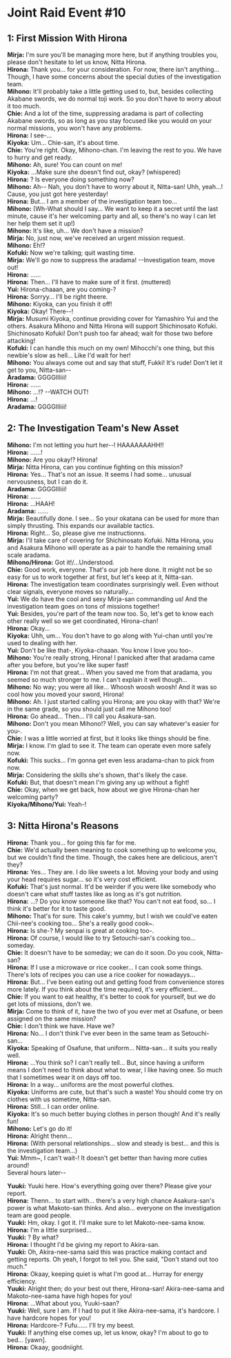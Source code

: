 
Joint Raid Event #10
====================

## 1: First Mission With Hirona
**Mirja:** I'm sure you'll be managing more here, but if anything troubles you, please don't hesitate to let us know, Nitta Hirona.  
**Hirona:** Thank you... for your consideration. For now, there isn't anything... Though, I have some concerns about the special duties of the investigation team.  
**Mihono:** It'll probably take a little getting used to, but, besides collecting Akabane swords, we do normal toji work. So you don't have to worry about it too much.  
**Chie:** And a lot of the time, suppressing aradama is part of collecting Akabane swords, so as long as you stay focused like you would on your normal missions, you won't have any problems.  
**Hirona:** I see-...  
**Kiyoka:** Um... Chie-san, it's about time.  
**Chie:** You're right. Okay, Mihono-chan. I'm leaving the rest to you. We have to hurry and get ready.  
**Mihono:** Ah, sure! You can count on me!  
**Kiyoka:** ...Make sure she doesn't find out, okay? (whispered)  
**Hirona:** ? Is everyone doing something now?  
**Mihono:** Ah-- Nah, you don't have to worry about it, Nitta-san! Uhh, yeah...! Cause, you just got here yesterday!  
**Hirona:** But... I am a member of the investigation team too...  
**Mihono:** (Wh-What should I say... We want to keep it a secret until the last minute, cause it's her welcoming party and all, so there's no way I can let her help them set it up!)  
**Mihono:** It's like, uh... We don't have a mission?  
**Mirja:** No, just now, we've received an urgent mission request.  
**Mihono:** Eh!?  
**Kofuki:** Now we're talking; quit wasting time.  
**Mirja:** We'll go now to suppress the aradama! --Investigation team, move out!  
**Hirona:** ......  
**Hirona:** Then... I'll have to make sure of it first. (muttered)  
**Yui:** Hirona-chaaan, are you coming-?  
**Hirona:** Sorryy... I'll be right theere.  
**Mihono:** Kiyoka, can you finish it off!  
**Kiyoka:** Okay! There--!  
**Mirja:** Musumi Kiyoka, continue providing cover for Yamashiro Yui and the others. Asakura Mihono and Nitta Hirona will support Shichinosato Kofuki. Shichinosato Kofuki! Don't push too far ahead; wait for those two before attacking!  
**Kofuki:** I can handle this much on my own! Mihocchi's one thing, but this newbie's slow as hell... Like I'd wait for her!  
**Mihono:** You always come out and say that stuff, Fukki! It's rude! Don't let it get to you, Nitta-san--  
**Aradama:** GGGGIIIiii!  
**Hirona:** ......  
**Mihono:** ...!? --WATCH OUT!  
**Hirona:** ...!  
**Aradama:** GGGGIIIiii!  

## 2: The Investigation Team's New Asset
**Mihono:** I'm not letting you hurt her--! HAAAAAAAHH!!  
**Hirona:** ......!  
**Mihono:** Are you okay!? Hirona!  
**Mirja:** Nitta Hirona, can you continue fighting on this mission?  
**Hirona:** Yes... That's not an issue. It seems I had some... unusual nervousness, but I can do it.  
**Aradama:** GGGGIIIiii!  
**Hirona:** ......  
**Hirona:** ...HAAH!  
**Aradama:** ......  
**Mirja:** Beautifully done. I see... So your okatana can be used for more than simply thrusting. This expands our available tactics.  
**Hirona:** Right... So, please give me instructionns.  
**Mirja:** I'll take care of covering for Shichinosato Kofuki. Nitta Hirona, you and Asakura Mihono will operate as a pair to handle the remaining small scale aradama.  
**Mihono/Hirona:** Got it!/...Understood.  
**Chie:** Good work, everyone. That's our job here done. It might not be so easy for us to work together at first, but let's keep at it, Nitta-san.  
**Hirona:** The investigation team coordinates surprisingly well. Even without clear signals, everyone moves so naturally...  
**Yui:** We do have the cool and sexy Mirja-san commanding us! And the investigation team goes on tons of missions together!  
**Yui:** Besides, you're part of the team now too. So, let's get to know each other really well so we get coordinated, Hirona-chan!  
**Hirona:** Okay...  
**Kiyoka:** Uhh, um... You don't have to go along with Yui-chan until you're used to dealing with her.  
**Yui:** Don't be like that-, Kiyoka-chaaan. You know I love you too-.  
**Mihono:** You're really strong, Hirona! I panicked after that aradama came after you before, but you're like super fast!  
**Hirona:** I'm not that great... When you saved me from that aradama, you seemed so much stronger to me. I can't explain it well though...  
**Mihono:** No way; you were all like... Whoosh woosh woosh! And it was so cool how you moved your sword, Hirona!  
**Mihono:** Ah. I just started calling you Hirona; are you okay with that? We're in the same grade, so you should just call me Mihono too!  
**Hirona:** Go ahead... Then... I'll call you Asakura-san.  
**Mihono:** Don't you mean Mihono!? Well, you can say whatever's easier for you-.  
**Chie:** I was a little worried at first, but it looks like things should be fine.  
**Mirja:** I know. I'm glad to see it. The team can operate even more safely now.  
**Kofuki:** This sucks... I'm gonna get even less aradama-chan to pick from now.  
**Mirja:** Considering the skills she's shown, that's likely the case.  
**Kofuki:** But, that doesn't mean I'm giving any up without a fight!  
**Chie:** Okay, when we get back, how about we give Hirona-chan her welcoming party?  
**Kiyoka/Mihono/Yui:** Yeah-!  

## 3: Nitta Hirona's Reasons
**Hirona:** Thank you... for going this far for me.  
**Chie:** We'd actually been meaning to cook something up to welcome you, but we couldn't find the time. Though, the cakes here are delicious, aren't they?  
**Hirona:** Yes... They are. I do like sweets a lot. Moving your body and using your head requires sugar... so it's very cost efficient.  
**Kofuki:** That's just normal. It'd be weirder if you were like somebody who doesn't care what stuff tastes like as long as it's got nutrition.  
**Hirona:** ...? Do you know someone like that? You can't not eat food, so... I think it's better for it to taste good.  
**Mihono:** That's for sure. This cake's yummy, but I wish we could've eaten Chii-nee's cooking too... She's a really good cook~.  
**Hirona:** Is she-? My senpai is great at cooking too-.  
**Hirona:** Of course, I would like to try Setouchi-san's cooking too... someday.  
**Chie:** It doesn't have to be someday; we can do it soon. Do you cook, Nitta-san?  
**Hirona:** If I use a microwave or rice cooker... I can cook some things. There's lots of recipes you can use a rice cooker for nowadayys...  
**Hirona:** But... I've been eating out and getting food from convenience stores more lately. If you think about the time required, it's very efficient...  
**Chie:** If you want to eat healthy, it's better to cook for yourself, but we do get lots of missions, don't we.  
**Mirja:** Come to think of it, have the two of you ever met at Osafune, or been assigned on the same mission?  
**Chie:** I don't think we have. Have we?  
**Hirona:** No... I don't think I've ever been in the same team as Setouchi-san...  
**Kiyoka:** Speaking of Osafune, that uniform... Nitta-san... it suits you really well.  
**Hirona:** ...You think so? I can't really tell... But, since having a uniform means I don't need to think about what to wear, I like having onee. So much that I sometimes wear it on days off too.  
**Hirona:** In a way... uniforms are the most powerful clothes.  
**Kiyoka:** Uniforms are cute, but that's such a waste! You should come try on clothes with us sometime, Nitta-san.  
**Hirona:** Still... I can order online.  
**Kiyoka:** It's so much better buying clothes in person though! And it's really fun!  
**Mihono:** Let's go do it!  
**Hirona:** Alright thenn...  
**Hirona:** (With personal relationships... slow and steady is best... and this is the investigation team...)  
**Yui:** Mmm~, I can't wait-! It doesn't get better than having more cuties around!  
Several hours later--

  
**Yuuki:** Yuuki here. How's everything going over there? Please give your report.  
**Hirona:** Thenn... to start with... there's a very high chance Asakura-san's power is what Makoto-san thinks. And also... everyone on the investigation team are good people.  
**Yuuki:** Hm, okay. I got it. I'll make sure to let Makoto-nee-sama know.  
**Hirona:** I'm a little surprised...  
**Yuuki:** ? By what?  
**Hirona:** I thought I'd be giving my report to Akira-san.  
**Yuuki:** Oh, Akira-nee-sama said this was practice making contact and getting reports. Oh yeah, I forgot to tell you. She said, "Don't stand out too much."  
**Hirona:** Okaay, keeping quiet is what I'm good at... Hurray for energy efficiency.  
**Yuuki:** Alright then; do your best out there, Hirona-san! Akira-nee-sama and Makoto-nee-sama have high hopes for you!  
**Hirona:** ...What about you, Yuuki-saan?  
**Yuuki:** Well, sure I am. If I had to put it like Akira-nee-sama, it's hardcore. I have hardcore hopes for you!  
**Hirona:** Hardcore-? Fufu...... I'll try my beest.  
**Yuuki:** If anything else comes up, let us know, okay? I'm about to go to bed... [yawn].  
**Hirona:** Okaay, goodniight.  
